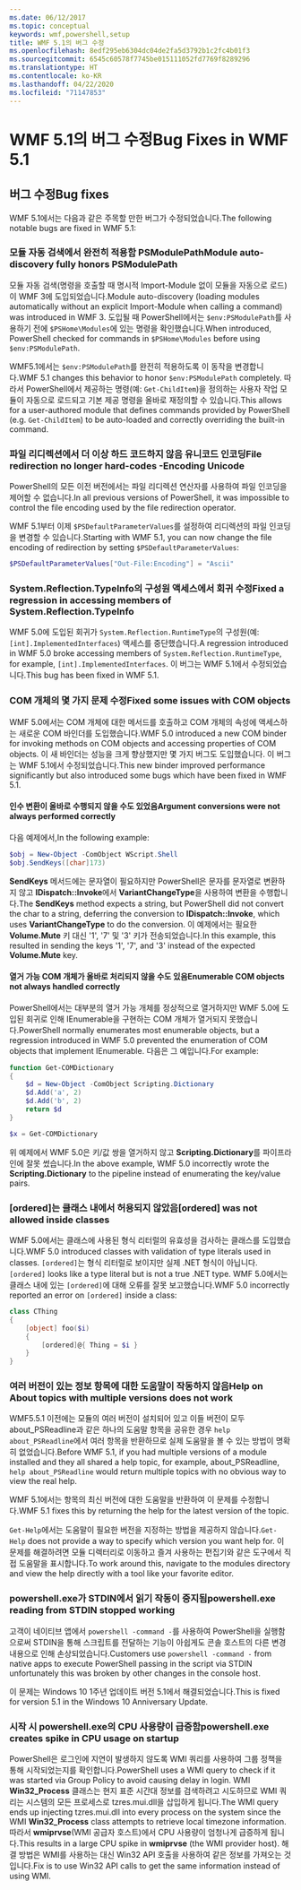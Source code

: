 ```yaml
---
ms.date: 06/12/2017
ms.topic: conceptual
keywords: wmf,powershell,setup
title: WMF 5.1의 버그 수정
ms.openlocfilehash: 8edf295eb6304dc04de2fa5d3792b1c2fc4b01f3
ms.sourcegitcommit: 6545c60578f7745be015111052fd7769f8289296
ms.translationtype: HT
ms.contentlocale: ko-KR
ms.lasthandoff: 04/22/2020
ms.locfileid: "71147853"
---
```

# <a name="bug-fixes-in-wmf-51"></a><span data-ttu-id="97cf2-103">WMF 5.1의 버그 수정</span><span class="sxs-lookup"><span data-stu-id="97cf2-103">Bug Fixes in WMF 5.1</span></span>

## <a name="bug-fixes"></a><span data-ttu-id="97cf2-104">버그 수정</span><span class="sxs-lookup"><span data-stu-id="97cf2-104">Bug fixes</span></span>

<span data-ttu-id="97cf2-105">WMF 5.1에서는 다음과 같은 주목할 만한 버그가 수정되었습니다.</span><span class="sxs-lookup"><span data-stu-id="97cf2-105">The following notable bugs are fixed in WMF 5.1:</span></span>

### <a name="module-auto-discovery-fully-honors-psmodulepath"></a><span data-ttu-id="97cf2-106">모듈 자동 검색에서 완전히 적용함 PSModulePath</span><span class="sxs-lookup"><span data-stu-id="97cf2-106">Module auto-discovery fully honors PSModulePath</span></span>

<span data-ttu-id="97cf2-107">모듈 자동 검색(명령을 호출할 때 명시적 Import-Module 없이 모듈을 자동으로 로드)이 WMF 3에 도입되었습니다.</span><span class="sxs-lookup"><span data-stu-id="97cf2-107">Module auto-discovery (loading modules automatically without an explicit Import-Module when calling a command) was introduced in WMF 3.</span></span> <span data-ttu-id="97cf2-108">도입될 때 PowerShell에서는 `$env:PSModulePath`를 사용하기 전에 `$PSHome\Modules`에 있는 명령을 확인했습니다.</span><span class="sxs-lookup"><span data-stu-id="97cf2-108">When introduced, PowerShell checked for commands in `$PSHome\Modules` before using `$env:PSModulePath`.</span></span>

<span data-ttu-id="97cf2-109">WMF5.1에서는 `$env:PSModulePath`를 완전히 적용하도록 이 동작을 변경합니다.</span><span class="sxs-lookup"><span data-stu-id="97cf2-109">WMF 5.1 changes this behavior to honor `$env:PSModulePath` completely.</span></span> <span data-ttu-id="97cf2-110">따라서 PowerShell에서 제공하는 명령(예: `Get-ChildItem`)을 정의하는 사용자 작업 모듈이 자동으로 로드되고 기본 제공 명령을 올바로 재정의할 수 있습니다.</span><span class="sxs-lookup"><span data-stu-id="97cf2-110">This allows for a user-authored module that defines commands provided by PowerShell (e.g. `Get-ChildItem`) to be auto-loaded and correctly overriding the built-in command.</span></span>

### <a name="file-redirection-no-longer-hard-codes--encoding-unicode"></a><span data-ttu-id="97cf2-111">파일 리디렉션에서 더 이상 하드 코드하지 않음 유니코드 인코딩</span><span class="sxs-lookup"><span data-stu-id="97cf2-111">File redirection no longer hard-codes -Encoding Unicode</span></span>

<span data-ttu-id="97cf2-112">PowerShell의 모든 이전 버전에서는 파일 리디렉션 연산자를 사용하여 파일 인코딩을 제어할 수 없습니다.</span><span class="sxs-lookup"><span data-stu-id="97cf2-112">In all previous versions of PowerShell, it was impossible to control the file encoding used by the file redirection operator.</span></span>

<span data-ttu-id="97cf2-113">WMF 5.1부터 이제 `$PSDefaultParameterValues`를 설정하여 리디렉션의 파일 인코딩을 변경할 수 있습니다.</span><span class="sxs-lookup"><span data-stu-id="97cf2-113">Starting with WMF 5.1, you can now change the file encoding of redirection by setting `$PSDefaultParameterValues`:</span></span>

```powershell
$PSDefaultParameterValues["Out-File:Encoding"] = "Ascii"
```

### <a name="fixed-a-regression-in-accessing-members-of-systemreflectiontypeinfo"></a><span data-ttu-id="97cf2-114">System.Reflection.TypeInfo의 구성원 액세스에서 회귀 수정</span><span class="sxs-lookup"><span data-stu-id="97cf2-114">Fixed a regression in accessing members of System.Reflection.TypeInfo</span></span>

<span data-ttu-id="97cf2-115">WMF 5.0에 도입된 회귀가 `System.Reflection.RuntimeType`의 구성원(예: `[int].ImplementedInterfaces`) 액세스를 중단했습니다.</span><span class="sxs-lookup"><span data-stu-id="97cf2-115">A regression introduced in WMF 5.0 broke accessing members of `System.Reflection.RuntimeType`, for example, `[int].ImplementedInterfaces`.</span></span> <span data-ttu-id="97cf2-116">이 버그는 WMF 5.1에서 수정되었습니다.</span><span class="sxs-lookup"><span data-stu-id="97cf2-116">This bug has been fixed in WMF 5.1.</span></span>

### <a name="fixed-some-issues-with-com-objects"></a><span data-ttu-id="97cf2-117">COM 개체의 몇 가지 문제 수정</span><span class="sxs-lookup"><span data-stu-id="97cf2-117">Fixed some issues with COM objects</span></span>

<span data-ttu-id="97cf2-118">WMF 5.0에서는 COM 개체에 대한 메서드를 호출하고 COM 개체의 속성에 액세스하는 새로운 COM 바인더를 도입했습니다.</span><span class="sxs-lookup"><span data-stu-id="97cf2-118">WMF 5.0 introduced a new COM binder for invoking methods on COM objects and accessing properties of COM objects.</span></span> <span data-ttu-id="97cf2-119">이 새 바인더는 성능을 크게 향상했지만 몇 가지 버그도 도입했습니다. 이 버그는 WMF 5.1에서 수정되었습니다.</span><span class="sxs-lookup"><span data-stu-id="97cf2-119">This new binder improved performance significantly but also introduced some bugs which have been fixed in WMF 5.1.</span></span>

#### <a name="argument-conversions-were-not-always-performed-correctly"></a><span data-ttu-id="97cf2-120">인수 변환이 올바로 수행되지 않을 수도 있었음</span><span class="sxs-lookup"><span data-stu-id="97cf2-120">Argument conversions were not always performed correctly</span></span>

<span data-ttu-id="97cf2-121">다음 예제에서,</span><span class="sxs-lookup"><span data-stu-id="97cf2-121">In the following example:</span></span>

```powershell
$obj = New-Object -ComObject WScript.Shell
$obj.SendKeys([char]173)
```

<span data-ttu-id="97cf2-122">**SendKeys** 메서드에는 문자열이 필요하지만 PowerShell은 문자를 문자열로 변환하지 않고 **IDispatch::Invoke**에서 **VariantChangeType**을 사용하여 변환을 수행합니다.</span><span class="sxs-lookup"><span data-stu-id="97cf2-122">The **SendKeys** method expects a string, but PowerShell did not convert the char to a string, deferring the conversion to **IDispatch::Invoke**, which uses **VariantChangeType** to do the conversion.</span></span> <span data-ttu-id="97cf2-123">이 예제에서는 필요한 **Volume.Mute** 키 대신 '1', '7' 및 '3' 키가 전송되었습니다.</span><span class="sxs-lookup"><span data-stu-id="97cf2-123">In this example, this resulted in sending the keys '1', '7', and '3' instead of the expected **Volume.Mute** key.</span></span>

#### <a name="enumerable-com-objects-not-always-handled-correctly"></a><span data-ttu-id="97cf2-124">열거 가능 COM 개체가 올바로 처리되지 않을 수도 있음</span><span class="sxs-lookup"><span data-stu-id="97cf2-124">Enumerable COM objects not always handled correctly</span></span>

<span data-ttu-id="97cf2-125">PowerShell에서는 대부분의 열거 가능 개체를 정상적으로 열거하지만 WMF 5.0에 도입된 회귀로 인해 IEnumerable을 구현하는 COM 개체가 열거되지 못했습니다.</span><span class="sxs-lookup"><span data-stu-id="97cf2-125">PowerShell normally enumerates most enumerable objects, but a regression introduced in WMF 5.0 prevented the enumeration of COM objects that implement IEnumerable.</span></span> <span data-ttu-id="97cf2-126">다음은 그 예입니다.</span><span class="sxs-lookup"><span data-stu-id="97cf2-126">For example:</span></span>

```powershell
function Get-COMDictionary
{
    $d = New-Object -ComObject Scripting.Dictionary
    $d.Add('a', 2)
    $d.Add('b', 2)
    return $d
}

$x = Get-COMDictionary
```

<span data-ttu-id="97cf2-127">위 예제에서 WMF 5.0은 키/값 쌍을 열거하지 않고 **Scripting.Dictionary**를 파이프라인에 잘못 썼습니다.</span><span class="sxs-lookup"><span data-stu-id="97cf2-127">In the above example, WMF 5.0 incorrectly wrote the **Scripting.Dictionary** to the pipeline instead of enumerating the key/value pairs.</span></span>

### <a name="ordered-was-not-allowed-inside-classes"></a><span data-ttu-id="97cf2-128">[ordered]는 클래스 내에서 허용되지 않았음</span><span class="sxs-lookup"><span data-stu-id="97cf2-128">[ordered] was not allowed inside classes</span></span>

<span data-ttu-id="97cf2-129">WMF 5.0에서는 클래스에 사용된 형식 리터럴의 유효성을 검사하는 클래스를 도입했습니다.</span><span class="sxs-lookup"><span data-stu-id="97cf2-129">WMF 5.0 introduced classes with validation of type literals used in classes.</span></span> <span data-ttu-id="97cf2-130">`[ordered]`는 형식 리터럴로 보이지만 실제 .NET 형식이 아닙니다.</span><span class="sxs-lookup"><span data-stu-id="97cf2-130">`[ordered]` looks like a type literal but is not a true .NET type.</span></span> <span data-ttu-id="97cf2-131">WMF 5.0에서는 클래스 내에 있는 `[ordered]`에 대해 오류를 잘못 보고했습니다.</span><span class="sxs-lookup"><span data-stu-id="97cf2-131">WMF 5.0 incorrectly reported an error on `[ordered]` inside a class:</span></span>

```powershell
class CThing
{
    [object] foo($i)
    {
        [ordered]@{ Thing = $i }
    }
}
```

### <a name="help-on-about-topics-with-multiple-versions-does-not-work"></a><span data-ttu-id="97cf2-132">여러 버전이 있는 정보 항목에 대한 도움말이 작동하지 않음</span><span class="sxs-lookup"><span data-stu-id="97cf2-132">Help on About topics with multiple versions does not work</span></span>

<span data-ttu-id="97cf2-133">WMF5.5.1 이전에는 모듈의 여러 버전이 설치되어 있고 이들 버전이 모두 about_PSReadline과 같은 하나의 도움말 항목을 공유한 경우 `help about_PSReadline`에서 여러 항목을 반환하므로 실제 도움말을 볼 수 있는 방법이 명확히 없었습니다.</span><span class="sxs-lookup"><span data-stu-id="97cf2-133">Before WMF 5.1, if you had multiple versions of a module installed and they all shared a help topic, for example, about_PSReadline, `help about_PSReadline` would return multiple topics with no obvious way to view the real help.</span></span>

<span data-ttu-id="97cf2-134">WMF 5.1에서는 항목의 최신 버전에 대한 도움말을 반환하여 이 문제를 수정합니다.</span><span class="sxs-lookup"><span data-stu-id="97cf2-134">WMF 5.1 fixes this by returning the help for the latest version of the topic.</span></span>

<span data-ttu-id="97cf2-135">`Get-Help`에서는 도움말이 필요한 버전을 지정하는 방법을 제공하지 않습니다.</span><span class="sxs-lookup"><span data-stu-id="97cf2-135">`Get-Help` does not provide a way to specify which version you want help for.</span></span> <span data-ttu-id="97cf2-136">이 문제를 해결하려면 모듈 디렉터리로 이동하고 즐겨 사용하는 편집기와 같은 도구에서 직접 도움말을 표시합니다.</span><span class="sxs-lookup"><span data-stu-id="97cf2-136">To work around this, navigate to the modules directory and view the help directly with a tool like your favorite editor.</span></span>

### <a name="powershellexe-reading-from-stdin-stopped-working"></a><span data-ttu-id="97cf2-137">powershell.exe가 STDIN에서 읽기 작동이 중지됨</span><span class="sxs-lookup"><span data-stu-id="97cf2-137">powershell.exe reading from STDIN stopped working</span></span>

<span data-ttu-id="97cf2-138">고객이 네이티브 앱에서 `powershell -command -`를 사용하여 PowerShell을 실행함으로써 STDIN을 통해 스크립트를 전달하는 기능이 아쉽게도 콘솔 호스트의 다른 변경 내용으로 인해 손상되었습니다.</span><span class="sxs-lookup"><span data-stu-id="97cf2-138">Customers use `powershell -command -` from native apps to execute PowerShell passing in the script via STDIN unfortunately this was broken by other changes in the console host.</span></span>

<span data-ttu-id="97cf2-139">이 문제는 Windows 10 1주년 업데이트 버전 5.1에서 해결되었습니다.</span><span class="sxs-lookup"><span data-stu-id="97cf2-139">This is fixed for version 5.1 in the Windows 10 Anniversary Update.</span></span>

### <a name="powershellexe-creates-spike-in-cpu-usage-on-startup"></a><span data-ttu-id="97cf2-140">시작 시 powershell.exe의 CPU 사용량이 급증함</span><span class="sxs-lookup"><span data-stu-id="97cf2-140">powershell.exe creates spike in CPU usage on startup</span></span>

<span data-ttu-id="97cf2-141">PowerShell은 로그인에 지연이 발생하지 않도록 WMI 쿼리를 사용하여 그룹 정책을 통해 시작되었는지를 확인합니다.</span><span class="sxs-lookup"><span data-stu-id="97cf2-141">PowerShell uses a WMI query to check if it was started via Group Policy to avoid causing delay in login.</span></span> <span data-ttu-id="97cf2-142">WMI **Win32_Process** 클래스는 현지 표준 시간대 정보를 검색하려고 시도하므로 WMI 쿼리는 시스템의 모든 프로세스로 tzres.mui.dll을 삽입하게 됩니다.</span><span class="sxs-lookup"><span data-stu-id="97cf2-142">The WMI query ends up injecting tzres.mui.dll into every process on the system since the WMI **Win32_Process** class attempts to retrieve local timezone information.</span></span> <span data-ttu-id="97cf2-143">따라서 **wmiprvse**(WMI 공급자 호스트)에서 CPU 사용량이 엄청나게 급증하게 됩니다.</span><span class="sxs-lookup"><span data-stu-id="97cf2-143">This results in a large CPU spike in **wmiprvse** (the WMI provider host).</span></span> <span data-ttu-id="97cf2-144">해결 방법은 WMI를 사용하는 대신 Win32 API 호출을 사용하여 같은 정보를 가져오는 것입니다.</span><span class="sxs-lookup"><span data-stu-id="97cf2-144">Fix is to use Win32 API calls to get the same information instead of using WMI.</span></span>
